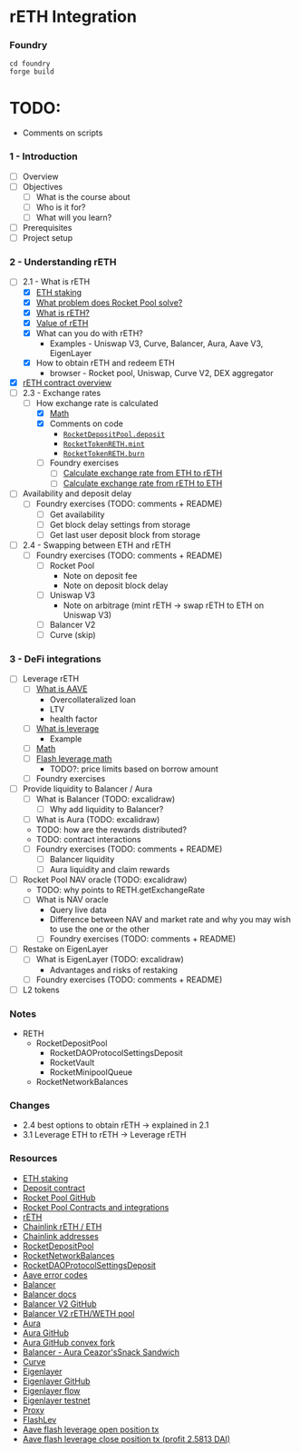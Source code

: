 # rETH Integration

### Foundry

```shell
cd foundry
forge build
```

# TODO:

- Comments on scripts

### 1 - Introduction

- [ ] Overview
- [ ] Objectives
  - [ ] What is the course about
  - [ ] Who is it for?
  - [ ] What will you learn?
- [ ] Prerequisites
- [ ] Project setup

### 2 - Understanding rETH

- [ ] 2.1 - What is rETH
  - [x] [ETH staking](./notes/eth-stake.png)
  - [x] [What problem does Rocket Pool solve?](./notes/rocket-pool.png)
  - [x] [What is rETH?](./notes/reth.png)
  - [x] [Value of rETH](./notes/reth.png)
  - [x] What can you do with rETH?
    - Examples - Uniswap V3, Curve, Balancer, Aura, Aave V3, EigenLayer
  - [x] How to obtain rETH and redeem ETH
    - browser - Rocket pool, Uniswap, Curve V2, DEX aggregator
- [x] [rETH contract overview](./notes/reth-flow.png)
- [ ] 2.3 - Exchange rates
  - [ ] How exchange rate is calculated
    - [x] [Math](./notes/reth-exchange-rate.png)
    - [x] Comments on code
      - [`RocketDepositPool.deposit`](https://github.com/rocket-pool/rocketpool/blob/fb53ec9ee9546faea70799ac8903005300eec9d6/contracts/contract/deposit/RocketDepositPool.sol#L90-L127)
      - [`RocketTokenRETH.mint`](https://github.com/rocket-pool/rocketpool/blob/fb53ec9ee9546faea70799ac8903005300eec9d6/contracts/contract/token/RocketTokenRETH.sol#L94-L103)
      - [`RocketTokenRETH.burn`](https://github.com/rocket-pool/rocketpool/blob/fb53ec9ee9546faea70799ac8903005300eec9d6/contracts/contract/token/RocketTokenRETH.sol#L106-L123)
    - [ ] Foundry exercises
      - [ ] [Calculate exchange rate from ETH to rETH](./foundry/exercises/exercise-calc-ex-rate-eth-reth.md)
      - [ ] [Calculate exchange rate from rETH to ETH](./foundry/exercises/exercise-calc-ex-rate-reth-eth.md)
- [ ] Availability and deposit delay
  - [ ] Foundry exercises (TODO: comments + README)
    - [ ] Get availability
    - [ ] Get block delay settings from storage
    - [ ] Get last user deposit block from storage
- [ ] 2.4 - Swapping between ETH and rETH
  - [ ] Foundry exercises (TODO: comments + README)
    - [ ] Rocket Pool
      - Note on deposit fee
      - Note on deposit block delay
    - [ ] Uniswap V3
      - Note on arbitrage (mint rETH -> swap rETH to ETH on Uniswap V3)
    - [ ] Balancer V2
    - [ ] Curve (skip)

### 3 - DeFi integrations

- [ ] Leverage rETH
  - [ ] [What is AAVE](./notes/aave.png)
    - Overcollateralized loan
    - LTV
    - health factor
  - [ ] [What is leverage](./notes/leverage.png)
    - Example
  - [ ] [Math](./notes/max-leverage.png)
  - [ ] [Flash leverage math](./notes/flash-lev.png)
    - TODO?: price limits based on borrow amount
  - [ ] Foundry exercises
- [ ] Provide liquidity to Balancer / Aura
  - [ ] What is Balancer (TODO: excalidraw)
    - [ ] Why add liquidity to Balancer?
  - [ ] What is Aura (TODO: excalidraw)
  - TODO: how are the rewards distributed?
  - TODO: contract interactions
  - [ ] Foundry exercises (TODO: comments + README)
    - [ ] Balancer liquidity
    - [ ] Aura liquidity and claim rewards
- [ ] Rocket Pool NAV oracle (TODO: excalidraw)
  - TODO: why points to RETH.getExchangeRate
  - [ ] What is NAV oracle
    - Query live data
    - Difference between NAV and market rate and why you may wish to use the one or the other
    - [ ] Foundry exercises (TODO: comments + README)
- [ ] Restake on EigenLayer
  - [ ] What is EigenLayer (TODO: excalidraw)
    - Advantages and risks of restaking
  - [ ] Foundry exercises (TODO: comments + README)
- [ ] L2 tokens

### Notes

- RETH
  - RocketDepositPool
    - RocketDAOProtocolSettingsDeposit
    - RocketVault
    - RocketMinipoolQueue
  - RocketNetworkBalances

### Changes

- 2.4 best options to obtain rETH -> explained in 2.1
- 3.1 Leverage ETH to rETH -> Leverage rETH

### Resources

- [ETH staking](https://ethereum.org/en/staking/)
- [Deposit contract](https://etherscan.io/address/0x00000000219ab540356cBB839Cbe05303d7705Fa)
- [Rocket Pool GitHub](https://github.com/rocket-pool/rocketpool)
- [Rocket Pool Contracts and integrations](https://docs.rocketpool.net/overview/contracts-integrations)
- [rETH](https://etherscan.io/address/0xae78736cd615f374d3085123a210448e74fc6393)
- [Chainlink rETH / ETH](https://data.chain.link/feeds/ethereum/mainnet/reth-eth)
- [Chainlink addresses](https://docs.chain.link/data-feeds#price-feeds)
- [RocketDepositPool](https://etherscan.io/address/0xDD3f50F8A6CafbE9b31a427582963f465E745AF8)
- [RocketNetworkBalances](https://etherscan.io/address/0x6Cc65bF618F55ce2433f9D8d827Fc44117D81399)
- [RocketDAOProtocolSettingsDeposit](https://etherscan.io/address/0xD846AA34caEf083DC4797d75096F60b6E08B7418)
- [Aave error codes](https://github.com/aave/aave-v3-core/blob/master/contracts/protocol/libraries/helpers/Errors.sol)
- [Balancer](https://balancer.fi/)
- [Balancer docs](https://docs.balancer.fi/)
- [Balancer V2 GitHub](https://github.com/balancer/balancer-v2-monorepo)
- [Balancer V2 rETH/WETH pool](https://balancer.fi/pools/ethereum/v2/0x1e19cf2d73a72ef1332c882f20534b6519be0276000200000000000000000112)
- [Aura](https://aura.finance/)
- [Aura GitHub](https://github.com/aurafinance/aura-contracts)
- [Aura GitHub convex fork](https://github.com/aurafinance/convex-platform)
- [Balancer - Aura Ceazor'sSnack Sandwich](https://www.youtube.com/watch?v=1VQ3hdnn3yc)
- [Curve](https://curve.fi/)
- [Eigenlayer](https://www.eigenlayer.xyz/)
- [Eigenlayer GitHub](https://github.com/Layr-Labs/eigenlayer-contracts)
- [Eigenlayer flow](https://github.com/Layr-Labs/eigenlayer-contracts/tree/dev/docs#common-user-flows)
- [Eigenlayer testnet](https://holesky.eigenlayer.xyz/)
- [Proxy](https://etherscan.io/address/0xC5aCD8c4604476FEFfd4bEb164a22f70ed56884D)
- [FlashLev](https://etherscan.io/address/0xDcc6Dc8D59626E4E851c6b76df178Ab0C390bAF8)
- [Aave flash leverage open position tx](https://etherscan.io/tx/0x79c5fb4ab1b5fc87842643410aa058c8b634650d5da16eb24728cc6ef793554b)
- [Aave flash leverage close position tx (profit 2.5813 DAI)](https://etherscan.io/tx/0x03778694892ac46b37269e9ea0f64bd100326faa3abbb2b235a6dd3d15c3d240)
